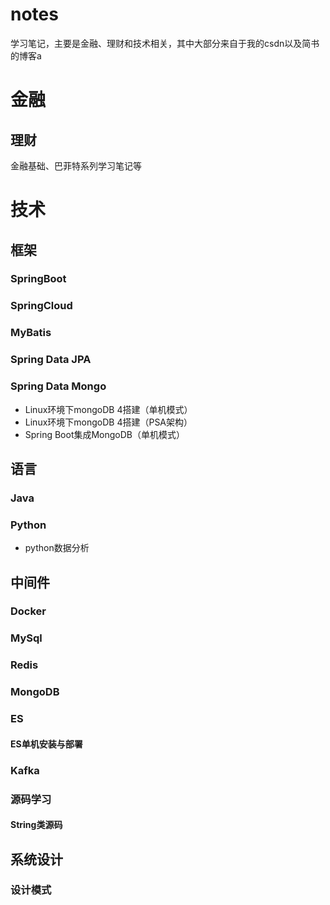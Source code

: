 # notes
学习笔记，主要是金融、理财和技术相关，其中大部分来自于我的csdn以及简书的博客a
# 金融
## 理财
金融基础、巴菲特系列学习笔记等
# 技术
## 框架
### SpringBoot
### SpringCloud
### MyBatis
### Spring Data JPA
### Spring Data Mongo
* Linux环境下mongoDB 4搭建（单机模式）
* Linux环境下mongoDB 4搭建（PSA架构）
* Spring Boot集成MongoDB（单机模式）
## 语言
### Java
### Python
* python数据分析
## 中间件
### Docker
### MySql
### Redis
### MongoDB
### ES
#### ES单机安装与部署
### Kafka
### 源码学习
#### String类源码
## 系统设计
### 设计模式

